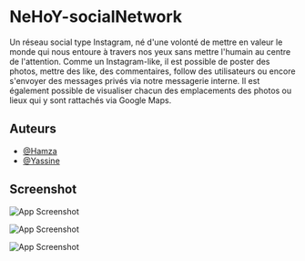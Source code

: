 # NeHoY-socialNetwork

Un réseau social type Instagram, né d'une volonté de mettre en valeur le monde qui nous entoure à travers nos yeux sans mettre l'humain au centre de l'attention.
Comme un Instagram-like, il est possible de poster des photos, mettre des like, des commentaires, follow des utilisateurs ou encore s'envoyer des messages privés via notre messagerie interne. Il est également possible de visualiser chacun des emplacements des photos ou lieux qui y sont rattachés via Google Maps.


## Auteurs

- [@Hamza](https://www.github.com/hmzaakun)
- [@Yassine](https://github.com/Yassine94110)


## Screenshot

![App Screenshot](https://i.imgur.com/xkgeRxs.png)

![App Screenshot](https://imgur.com/a/hfnStsS)

![App Screenshot](https://imgur.com/a/8hFAiVl)
